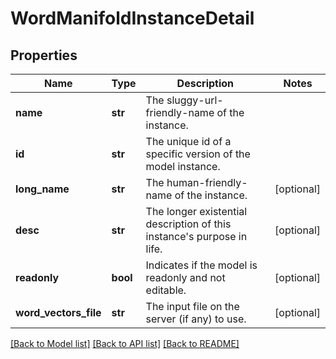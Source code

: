 # WordManifoldInstanceDetail

## Properties
Name | Type | Description | Notes
------------ | ------------- | ------------- | -------------
**name** | **str** | The sluggy-url-friendly-name of the instance. | 
**id** | **str** | The unique id of a specific version of the model instance. | 
**long_name** | **str** | The human-friendly-name of the instance. | [optional] 
**desc** | **str** | The longer existential description of this instance&#39;s purpose in life. | [optional] 
**readonly** | **bool** | Indicates if the model is readonly and not editable. | [optional] 
**word_vectors_file** | **str** | The input file on the server (if any) to use. | [optional] 

[[Back to Model list]](../README.md#documentation-for-models) [[Back to API list]](../README.md#documentation-for-api-endpoints) [[Back to README]](../README.md)


